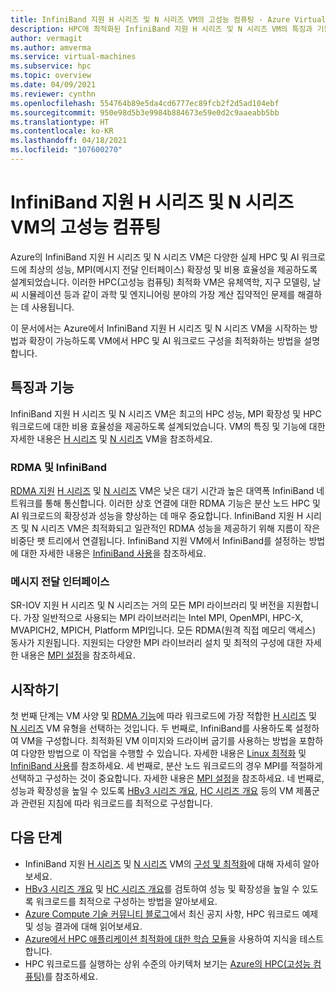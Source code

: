 ```yaml
---
title: InfiniBand 지원 H 시리즈 및 N 시리즈 VM의 고성능 컴퓨팅 - Azure Virtual Machines
description: HPC에 최적화된 InfiniBand 지원 H 시리즈 및 N 시리즈 VM의 특징과 기능에 대해 알아봅니다.
author: vermagit
ms.author: amverma
ms.service: virtual-machines
ms.subservice: hpc
ms.topic: overview
ms.date: 04/09/2021
ms.reviewer: cynthn
ms.openlocfilehash: 554764b89e5da4cd6777ec89fcb2f2d5ad104ebf
ms.sourcegitcommit: 950e98d5b3e9984b884673e59e0d2c9aaeabb5bb
ms.translationtype: HT
ms.contentlocale: ko-KR
ms.lasthandoff: 04/18/2021
ms.locfileid: "107600270"
---
```

# <a name="high-performance-computing-on-infiniband-enabled-h-series-and-n-series-vms"></a>InfiniBand 지원 H 시리즈 및 N 시리즈 VM의 고성능 컴퓨팅

Azure의 InfiniBand 지원 H 시리즈 및 N 시리즈 VM은 다양한 실제 HPC 및 AI 워크로드에 최상의 성능, MPI(메시지 전달 인터페이스) 확장성 및 비용 효율성을 제공하도록 설계되었습니다. 이러한 HPC(고성능 컴퓨팅) 최적화 VM은 유체역학, 지구 모델링, 날씨 시뮬레이션 등과 같이 과학 및 엔지니어링 분야의 가장 계산 집약적인 문제를 해결하는 데 사용됩니다.

이 문서에서는 Azure에서 InfiniBand 지원 H 시리즈 및 N 시리즈 VM을 시작하는 방법과 확장이 가능하도록 VM에서 HPC 및 AI 워크로드 구성을 최적화하는 방법을 설명합니다.

## <a name="features-and-capabilities"></a>특징과 기능

InfiniBand 지원 H 시리즈 및 N 시리즈 VM은 최고의 HPC 성능, MPI 확장성 및 HPC 워크로드에 대한 비용 효율성을 제공하도록 설계되었습니다. VM의 특징 및 기능에 대한 자세한 내용은 [H 시리즈](../../sizes-hpc.md) 및 [N 시리즈](../../sizes-gpu.md) VM을 참조하세요.

### <a name="rdma-and-infiniband"></a>RDMA 및 InfiniBand

[RDMA 지원](../../sizes-hpc.md#rdma-capable-instances) [H 시리즈](../../sizes-hpc.md) 및 [N 시리즈](../../sizes-gpu.md) VM은 낮은 대기 시간과 높은 대역폭 InfiniBand 네트워크를 통해 통신합니다. 이러한 상호 연결에 대한 RDMA 기능은 분산 노드 HPC 및 AI 워크로드의 확장성과 성능을 향상하는 데 매우 중요합니다. InfiniBand 지원 H 시리즈 및 N 시리즈 VM은 최적화되고 일관적인 RDMA 성능을 제공하기 위해 지름이 작은 비중단 팻 트리에서 연결됩니다.
InfiniBand 지원 VM에서 InfiniBand를 설정하는 방법에 대한 자세한 내용은 [InfiniBand 사용](enable-infiniband.md)을 참조하세요.

### <a name="message-passing-interface"></a>메시지 전달 인터페이스

SR-IOV 지원 H 시리즈 및 N 시리즈는 거의 모든 MPI 라이브러리 및 버전을 지원합니다. 가장 일반적으로 사용되는 MPI 라이브러리는 Intel MPI, OpenMPI, HPC-X, MVAPICH2, MPICH, Platform MPI입니다. 모든 RDMA(원격 직접 메모리 액세스) 동사가 지원됩니다.
지원되는 다양한 MPI 라이브러리 설치 및 최적의 구성에 대한 자세한 내용은 [MPI 설정](setup-mpi.md)을 참조하세요.

## <a name="get-started"></a>시작하기

첫 번째 단계는 VM 사양 및 [RDMA 기능](../../sizes-hpc.md#rdma-capable-instances)에 따라 워크로드에 가장 적합한 [H 시리즈](../../sizes-hpc.md) 및 [N 시리즈](../../sizes-gpu.md) VM 유형을 선택하는 것입니다.
두 번째로, InfiniBand를 사용하도록 설정하여 VM을 구성합니다. 최적화된 VM 이미지와 드라이버 굽기를 사용하는 방법을 포함하여 다양한 방법으로 이 작업을 수행할 수 있습니다. 자세한 내용은 [Linux 최적화](configure.md) 및 [InfiniBand 사용](enable-infiniband.md)를 참조하세요.
세 번째로, 분산 노드 워크로드의 경우 MPI를 적절하게 선택하고 구성하는 것이 중요합니다. 자세한 내용은 [MPI 설정](setup-mpi.md)을 참조하세요.
네 번째로, 성능과 확장성을 높일 수 있도록 [HBv3 시리즈 개요](hbv3-series-overview.md), [HC 시리즈 개요](hc-series-overview.md) 등의 VM 제품군과 관련된 지침에 따라 워크로드를 최적으로 구성합니다.

## <a name="next-steps"></a>다음 단계

- InfiniBand 지원 [H 시리즈](../../sizes-hpc.md) 및 [N 시리즈](../../sizes-gpu.md) VM의 [구성 및 최적화](configure.md)에 대해 자세히 알아보세요.
- [HBv3 시리즈 개요](hb-series-overview.md) 및 [HC 시리즈 개요](hc-series-overview.md)를 검토하여 성능 및 확장성을 높일 수 있도록 워크로드를 최적으로 구성하는 방법을 알아보세요.
- [Azure Compute 기술 커뮤니티 블로그](https://techcommunity.microsoft.com/t5/azure-compute/bg-p/AzureCompute)에서 최신 공지 사항, HPC 워크로드 예제 및 성능 결과에 대해 읽어보세요.
- [Azure에서 HPC 애플리케이션 최적화에 대한 학습 모듈](https://docs.microsoft.com/learn/modules/optimize-tightly-coupled-hpc-apps/)을 사용하여 지식을 테스트합니다.
- HPC 워크로드를 실행하는 상위 수준의 아키텍처 보기는 [Azure의 HPC(고성능 컴퓨팅)](/azure/architecture/topics/high-performance-computing/)를 참조하세요.
